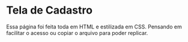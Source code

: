 <h1>Tela de Cadastro</h1>
Essa página foi feita toda em HTML e estilizada em CSS. 
Pensando em facilitar o acesso ou copiar o arquivo para poder replicar.
